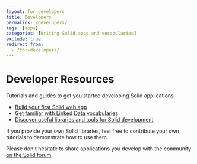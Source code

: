 ```yaml
---
layout: for-developers
title: Developers
permalink: /developers/
tags: [apps]
categories: [Writing Solid apps and vocabularies]
exclude: true
redirect_from:
  - /for-developers/
---
```


<!-- <figure>
    <object data="{{site.baseurl}}/assets/img/tutorials/tutorials_flowchart.svg"></object>
    <figcaption>Navigate the Solid tutorials with a flowchart</figcaption>
</figure> -->

# Developer Resources

Tutorials and guides to get you started developing Solid applications.

- [Build your first Solid web app](/developers/tutorials/getting-started)
- [Get familiar with Linked Data vocabularies](/developers/vocabularies)
- [Discover useful libraries and tools for Solid development](/developers/tools)

If you provide your own Solid libraries, feel free to contribute your own
tutorials to demonstrate how to use them.

Please don't hesitate to share applications you develop with the community 
[on the Solid forum](https://forum.solidproject.org/c/build-a-solid-app/solid-app-specific-conversation).
